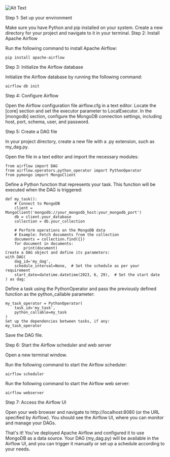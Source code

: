 ![Alt Text](https://www.google.com/search?sxsrf=APwXEde5G_tH75dOF-Kk4-omvoK46npKXw:1688045095807&q=apache+airflow+image&tbm=isch&sa=X&ved=2ahUKEwjQnLOCyuj_AhVkHjQIHTwsBScQ0pQJegQIDRAB&biw=1626&bih=1054&dpr=1#imgrc=MtZ48qfwkkd-kM&imgdii=8U7e_9wBjnd8xM)


Step 1: Set up your environment

Make sure you have Python and pip installed on your system.
Create a new directory for your project and navigate to it in your terminal.
Step 2: Install Apache Airflow

Run the following command to install Apache Airflow:
```
pip install apache-airflow
```
Step 3: Initialize the Airflow database

Initialize the Airflow database by running the following command:
```
airflow db init
```
Step 4: Configure Airflow

Open the Airflow configuration file airflow.cfg in a text editor.
Locate the [core] section and set the executor parameter to LocalExecutor.
In the [mongodb] section, configure the MongoDB connection settings, including host, port, schema, user, and password.

Step 5: Create a DAG file

In your project directory, create a new file with a .py extension, such as my_dag.py.

Open the file in a text editor and import the necessary modules:
```
from airflow import DAG
from airflow.operators.python_operator import PythonOperator
from pymongo import MongoClient
```

Define a Python function that represents your task. This function will be executed when the DAG is triggered:
```
def my_task():
    # Connect to MongoDB
    client = MongoClient('mongodb://your_mongodb_host:your_mongodb_port')
    db = client.your_database
    collection = db.your_collection
    
    # Perform operations on the MongoDB data
    # Example: Fetch documents from the collection
    documents = collection.find({})
    for document in documents:
        print(document)
Create a DAG object and define its parameters:
with DAG(
    dag_id='my_dag',
    schedule_interval=None,  # Set the schedule as per your requirement
    start_date=datetime.datetime(2023, 6, 29),  # Set the start date
) as dag:
```
Define a task using the PythonOperator and pass the previously defined function as the python_callable parameter:
```
my_task_operator = PythonOperator(
    task_id='my_task',
    python_callable=my_task
)
Set up the dependencies between tasks, if any:
my_task_operator
```
Save the DAG file.

Step 6: Start the Airflow scheduler and web server

Open a new terminal window.

Run the following command to start the Airflow scheduler:
```
airflow scheduler
```
Run the following command to start the Airflow web server:
```
airflow webserver
```
Step 7: Access the Airflow UI

Open your web browser and navigate to http://localhost:8080 (or the URL specified by Airflow).
You should see the Airflow UI, where you can monitor and manage your DAGs.

That's it! You've deployed Apache Airflow and configured it to use MongoDB as a data source. Your DAG (my_dag.py) will be available in the Airflow UI, and you can trigger it manually or set up a schedule according to your needs.




